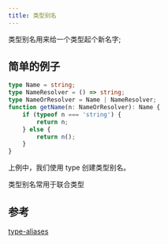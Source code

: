 ```yaml
---
title: 类型别名
---
```


类型别名用来给一个类型起个新名字;

## 简单的例子
```ts twoslash
type Name = string;
type NameResolver = () => string;
type NameOrResolver = Name | NameResolver;
function getName(n: NameOrResolver): Name {
    if (typeof n === 'string') {
        return n;
    } else {
        return n();
    }
}
```

上例中，我们使用 type 创建类型别名。

类型别名常用于联合类型

## 参考
[type-aliases](https://www.typescriptlang.org/docs/handbook/2/everyday-types.html#type-aliases)